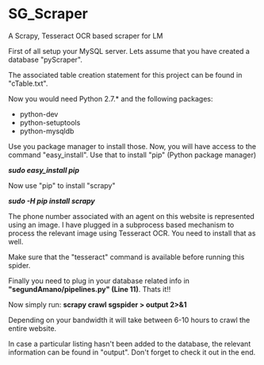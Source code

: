 # SG_Scraper
A Scrapy, Tesseract OCR based scraper for LM

First of all setup your MySQL server. Lets assume that you have created a database "pyScraper".

The associated table creation statement for this project can be found in "cTable.txt".

Now you would need Python 2.7.* and the following packages:

<ul>
<li>python-dev</li>
<li>python-setuptools</li>
<li>python-mysqldb</li>
</ul>

Use you package manager to install those. Now, you will have access to the command "easy_install". Use that to install 
"pip" (Python package manager)

<strong>*sudo easy_install pip*</strong>

Now use "pip" to install "scrapy"

<strong>*sudo -H pip install scrapy*</strong>

The phone number associated with an agent on this website is represented using an image. I have plugged in a 
subprocess based mechanism to process the relevant image using Tesseract OCR. You need to install that as well.

Make sure that the "tesseract" command is available before running this spider.

Finally you need to plug in your database related info in <strong>"segundAmano/pipelines.py" (Line 11)</strong>.
Thats it!!

Now simply run:
<strong>scrapy crawl sgspider > output 2>&1</strong>

Depending on your bandwidth it will take between 6-10 hours to crawl the entire website.

In case a particular listing hasn't been added to the database, the relevant information can be found in "output". 
Don't forget to check it out in the end.